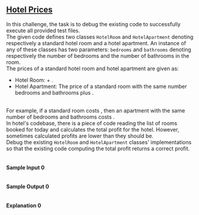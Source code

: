 ## **[Hotel Prices](https://www.hackerrank.com/challenges/hotel-prices)** 
In this challenge, the task is to debug the existing code to successfully execute all provided test files.<br>The given code defines two classes <code>HotelRoom</code> and <code>HotelApartment</code> denoting respectively a standard hotel room and a hotel apartment. An instance of any of these classes has two parameters: <code>bedrooms</code> and <code>bathrooms</code> denoting respectively the number of bedrooms and the number of bathrooms in the room.<br>The prices of a standard hotel room and hotel apartment are given as:<br><ul><li>Hotel Room: + .</li><li>Hotel Apartment: The price of a standard room with the same number bedrooms and bathrooms plus .</li></ul><br>For example, if a standard room costs , then an apartment with the same number of bedrooms and bathrooms costs .<br>In hotel's codebase, there is a piece of code reading the list of rooms booked for today and calculates the total profit for the hotel. However, sometimes calculated profits are lower than they should be.<br>Debug the existing <code>HotelRoom</code> and <code>HotelApartment</code> classes' implementations so that the existing code computing the total profit returns a correct profit.<br><br><br>**Sample Input 0**<br><code></code><br><br>**Sample Output 0**<br><code></code><br><br>**Explanation 0**<br><br>